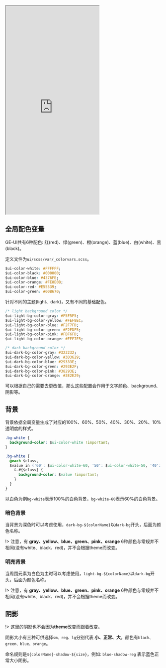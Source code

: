 <div class="simulator">
    <iframe src="https://jamechou.github.io/geui-h5/#/pages/basic/color" height="670px"></iframe>
</div>

## 全局配色变量 
GE-UI共有6种配色: 红(red)、绿(green)、橙(orange)、蓝(blue)、白(white)、黑(black)。

定义文件为`ui/scss/var/_colorvars.scss`。
```css
$ui-color-white: #FFFFFF;
$ui-color-black: #000000;
$ui-color-blue: #4376FE;
$ui-color-orange: #FE8E0B;
$ui-color-red: #E55539;
$ui-color-green: #00B670;
```

针对不同的主题(light、dark)，又有不同的基础配色。
```css
/* light background color */
$ui-light-bg-color-gray: #F5F5F5;
$ui-light-bg-color-yellow: #FEF8EC;
$ui-light-bg-color-blue: #F2F7FD;
$ui-light-bg-color-green: #F2FDF5;
$ui-light-bg-color-pink: #FBF6FD;
$ui-light-bg-color-orange: #FFF7F5;

/* dark background color */
$ui-dark-bg-color-gray: #323232;
$ui-dark-bg-color-yellow: #3D3629;
$ui-dark-bg-color-blue: #29333E;
$ui-dark-bg-color-green: #293E2F;
$ui-dark-bg-color-pink: #38293E;
$ui-dark-bg-color-orange: #3E2E29;
```

可以根据自己的需要去更改值，那么这些配置会作用于文字颜色、background、阴影等。

## 背景
背景依据全局变量生成了对应的100%、60%、50%、40%、30%、20%、10%透明度的样式。

```css
.bg-white {
  background-color: $ui-color-white !important;
}

.bg-white {
  @each $class,
  $value in ('60': $ui-color-white-60, '50': $ui-color-white-50, '40': $ui-color-white-40, '30': $ui-color-white-30, '20': $ui-color-white-20, '10': $ui-color-white-10) {
    &-#{$class} {
      background-color: $value !important;
    }
  }
}
```

以白色为例`bg-white`表示100%的白色背景，`bg-white-60`表示60%的白色背景。


### 暗色背景
当背景为深色时可以考虑使用，`dark-bg-${colorName}`以`dark-bg`开头，后面为颜色名称。

!> 注意，有 **gray、yellow、blue、green、pink、orange** 6种颜色与常规并不相同(没有white、black、red)，并不会根据theme而改变。

### 明亮背景
当周围元素为白色为主时可以考虑使用，`light-bg-${colorName}`以`dark-bg`开头，后面为颜色名称。

!> 注意，有 **gray、yellow、blue、green、pink、orange** 6种颜色与常规并不相同(没有white、black、red)，并不会根据theme而改变。


## 阴影

!> 这里的阴影也不会因为**theme**改变而跟着改变。

阴影大小有三种可供选择`sm、reg、lg`分别代表 **小、正常、大**。颜色有`black、green、blue、orange`。

命名规则是`${colorName}-shadow-${size}`，例如: `blue-shadow-reg` 表示蓝色正常大小阴影。